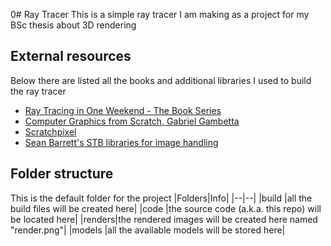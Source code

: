 0# Ray Tracer
This is a simple ray tracer I am making as a project for my BSc thesis about 3D rendering

## External resources
Below there are listed all the books and additional libraries I used to build the ray tracer
- [Ray Tracing in One Weekend - The Book Series](https://raytracing.github.io/)
- [Computer Graphics from Scratch, Gabriel Gambetta](https://gabrielgambetta.com/computer-graphics-from-scratch/)
- [Scratchpixel](https://www.scratchapixel.com/index.php)
- [Sean Barrett's STB libraries for image handling](https://github.com/nothings/stb)

## Folder structure
This is the default folder for the project 
|Folders|Info|
|--|--|
|build  |all the build files will be created here|
|code   |the source code (a.k.a. this repo) will be located here|
|renders|the rendered images will be created here named "render.png"|
|models |all the available models will be stored here|